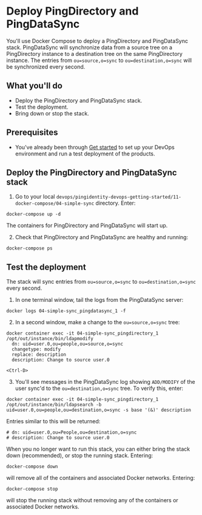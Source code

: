 # Deploy PingDirectory and PingDataSync

You'll use Docker Compose to deploy a PingDirectory and PingDataSync stack. PingDataSync will synchronize data from a source tree
on a PingDirectory instance to a destination tree on the same PingDirectory instance. The entries from `ou=source,o=sync` to
`ou=destination,o=sync` will be synchronized every second.

## What you'll do

  * Deploy the PingDirectory and PingDataSync stack.
  * Test the deployment.
  * Bring down or stop the stack.

## Prerequisites

  * You've already been through [Get started](evaluate.md) to set up your DevOps environment and run a test deployment of the products.

## Deploy the PingDirectory and PingDataSync stack

1. Go to your local `devops/pingidentity-devops-getting-started/11-docker-compose/04-simple-sync` directory. Enter:

  `docker-compose up -d`

  The containers for PingDirectory and PingDataSync will start up.

2. Check that PingDirectory and PingDataSync are healthy and running:

  `docker-compose ps`

## Test the deployment

The stack will sync entries from `ou=source,o=sync` to `ou=destination,o=sync` every second.

1. In one terminal window, tail the logs from the PingDataSync server:

  `docker logs 04-simple-sync_pingdatasync_1 -f`

2. In a second window, make a change to the `ou=source,o=sync` tree:

  ```text
  docker container exec -it 04-simple-sync_pingdirectory_1 /opt/out/instance/bin/ldapmodify
    dn: uid=user.0,ou=people,ou=source,o=sync
    changetype: modify
    replace: description
    description: Change to source user.0

  <Ctrl-D>
  ```

3. You'll see messages in the PingDataSync log showing `ADD/MODIFY` of the user sync'd to the `ou=destination,o=sync` tree.  To verify this, enter:

  ```text
  docker container exec -it 04-simple-sync_pingdirectory_1 /opt/out/instance/bin/ldapsearch -b uid=user.0,ou=people,ou=destination,o=sync -s base '(&)' description
  ```

  Entries similar to this will be returned:

  ```text
  # dn: uid=user.0,ou=People,ou=destination,o=sync
  # description: Change to source user.0
  ```

When you no longer want to run this stack, you can either bring the stack down (recommended), or stop the running stack. Entering:

  `docker-compose down`

will remove all of the containers and associated Docker networks. Entering:

  `docker-compose stop`

will stop the running stack without removing any of the containers or associated Docker networks.
